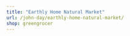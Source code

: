 ```yaml
---
title: "Earthly Home Natural Market"
url: /john-day/earthly-home-natural-market/
shop: greengrocer
---
```

